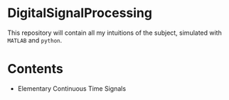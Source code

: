 # DigitalSignalProcessing
This repository will contain all my intuitions of the subject, simulated with `MATLAB` and `python`.

# Contents
* Elementary Continuous Time Signals
